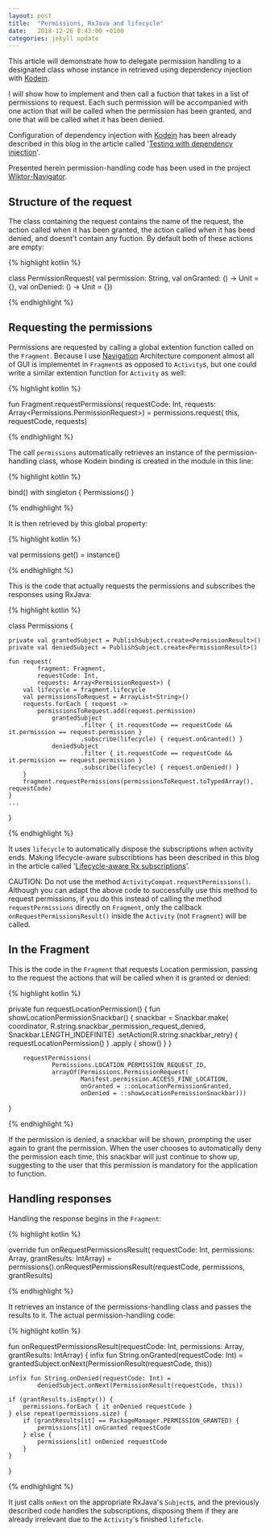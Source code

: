 ```yaml
---
layout: post
title:  "Permissions, RxJava and lifecycle"
date:   2018-12-26 8:43:00 +0100
categories: jekyll update
---
```

This article will demonstrate how to delegate permission handling to a designated class whose instance in retrieved using dependency injection with [Kodein][kodein-di].

I will show how to implement and then call a fuction that takes in a list of permissions to request. Each such permission will be accompanied with one action that will be called when the permission has been granted, and one that will be called whet it has been denied.

Configuration of dependency injection with [Kodein][kodein-di] has been already described in this blog in the article called '[Testing with dependency injection][testing]'.

Presented herein permission-handling code has been used in the project [Wiktor-Navigator][navigator].

## Structure of the request

The class containing the request contains the name of the request, the action called when it has been granted, the action called when it has beed denied, and doesnt't contain any fuction. By default both of these actions are empty:

{% highlight kotlin %}

class PermissionRequest(
            val permission: String,
            val onGranted: () -> Unit = {},
            val onDenied: () -> Unit = {})

{% endhighlight %}

## Requesting the permissions

Permissions are requested by calling a global extention function called on the `Fragment`. Because I use [Navigation][navigation] Architecture component almost all of GUI is implementet in `Fragment`s as opposed to `Activity`s, but one could write a similar extention function for `Activity` as well:

{% highlight kotlin %}

fun Fragment.requestPermissions(
        requestCode: Int,
        requests: Array<Permissions.PermissionRequest>) =
    permissions.request(
            this,
            requestCode,
            requests)

{% endhighlight %}

The call `permissions` automatically retrieves an instance of the permission-handling class, whose Kodein binding is created in the module in this line:

{% highlight kotlin %}

bind<Permissions>() with singleton { Permissions() }

{% endhighlight %}

It is then retrieved by this global property:

{% highlight kotlin %}

val permissions get() = instance<Permissions>()

{% endhighlight %}

This is the code that actually requests the permissions and subscribes the responses using RxJava:

{% highlight kotlin %}

class Permissions {

    private val grantedSubject = PublishSubject.create<PermissionResult>()
    private val deniedSubject = PublishSubject.create<PermissionResult>()

    fun request(
            fragment: Fragment,
            requestCode: Int,
            requests: Array<PermissionRequest>) {
        val lifecycle = fragment.lifecycle
        val permissionsToRequest = ArrayList<String>()
        requests.forEach { request ->
            permissionsToRequest.add(request.permission)
                grantedSubject
                        .filter { it.requestCode == requestCode && it.permission == request.permission }
                        .subscribe(lifecycle) { request.onGranted() }
                deniedSubject
                        .filter { it.requestCode == requestCode && it.permission == request.permission }
                        .subscribe(lifecycle) { request.onDenied() }
        }
        fragment.requestPermissions(permissionsToRequest.toTypedArray(), requestCode)
    }
    ...
}

{% endhighlight %}

It uses `lifecycle` to automatically dispose the subscriptions when activity ends. Making lifecycle-aware subscribtions has been described in this blog in the article called '[Lifecycle-aware Rx subscriptions][lifecycle]'.

CAUTION: Do not use the method `ActivityCompat.requestPermissions()`. Although you can adapt the above code to successfully use this method to request permissions, if you do this instead of calling the method `requestPermissions` directly on `Fragment`, only the callback `onRequestPermissionsResult()` inside the `Activity` (not `Fragment`) will be called.

## In the Fragment

This is the code in the `Fragment` that requests Location permission, passing to the request the actions that will be called when it is granted or denied:

{% highlight kotlin %}

private fun requestLocationPermission() {
        fun showLocationPermissionSnackbar() {
            snackbar = Snackbar.make(
                    coordinator,
                    R.string.snackbar_permission_request_denied,
                    Snackbar.LENGTH_INDEFINITE)
                    .setAction(R.string.snackbar_retry)  { requestLocationPermission() }
                    .apply { show() }
        }

        requestPermissions(
                Permissions.LOCATION_PERMISSION_REQUEST_ID,
                arrayOf(Permissions.PermissionRequest(
                        Manifest.permission.ACCESS_FINE_LOCATION,
                        onGranted = ::onLocationPermissionGranted,
                        onDenied = ::showLocationPermissionSnackbar)))
}

{% endhighlight %}

If the permission is denied, a snackbar will be shown, prompting the user again to grant the permission. When the user chooses to automatically deny the permission each time, this snackbar will just continue to show up, suggesting to the user that this permission is mandatory for the application to function.

## Handling responses

Handling the response begins in the `Fragment`:

{% highlight kotlin %}

override fun onRequestPermissionsResult(
            requestCode: Int,
            permissions: Array<String>,
            grantResults: IntArray) =
            permissions().onRequestPermissionsResult(requestCode, permissions, grantResults)

{% endhighlight %}

It retrieves an instance of the permissions-handling class and passes the results to it. The actual permission-handling code:

{% highlight kotlin %}

fun onRequestPermissionsResult(requestCode: Int, permissions: Array<String>, grantResults: IntArray) {
    infix fun String.onGranted(requestCode: Int) =
            grantedSubject.onNext(PermissionResult(requestCode, this))

    infix fun String.onDenied(requestCode: Int) =
            deniedSubject.onNext(PermissionResult(requestCode, this))

    if (grantResults.isEmpty()) {
        permissions.forEach { it onDenied requestCode }
    } else repeat(permissions.size) {
        if (grantResults[it] == PackageManager.PERMISSION_GRANTED) {
            permissions[it] onGranted requestCode
        } else {
            permissions[it] onDenied requestCode
        }
    }
}

{% endhighlight %}

It just calls `onNext` on the appropriate RxJava's `Subject`s, and the previously described code handles the subscriptions, disposing them if they are already irrelevant due to the `Activity`'s finished `lifeficle`.

[kodein-di]: https://kodein.org/di/
[testing]: https://syrop.github.io/jekyll/update/2018/12/25/testing-with-dependency-injection.html
[navigator]: https://github.com/syrop/Wiktor-Navigator
[navigation]: https://developer.android.com/topic/libraries/architecture/navigation.html
[lifecycle]: http://localhost:4000/jekyll/update/2018/12/25/lifecycle-aware-rx-subscriptions.html
